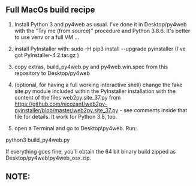 ## Full MacOs build recipe
1. Install Python 3 and py4web as usual. I've done it in Desktop/py4web with the "Try me (from source)" procedure and Python 3.8.6. It's better to use venv or a full VM ...

1. install PyInstaller with:
sudo -H pip3 install --upgrade pyinstaller  (I've got PyInstaller-4.2.tar.gz )

1. copy extras, build_py4web.py and py4web.win.spec from this repository to Desktop/py4web

1. (optional, for having a full working interactive shell) change the fake site.py module included within the PyInstaller installation with the content of the files web2py.site_37.py
   from https://github.com/nicozanf/web2py-pyinstaller/blob/master/web2py.site_37.py - see comments inside that file for details. It work for Python 3.8, too.

1. open a Terminal and go to Desktop\py4web. Run:

python3 build_py4web.py

If everything goes fine, you'll obtain the 64 bit binary build zipped as Desktop/py4web\py4web_osx.zip.


## NOTE:



